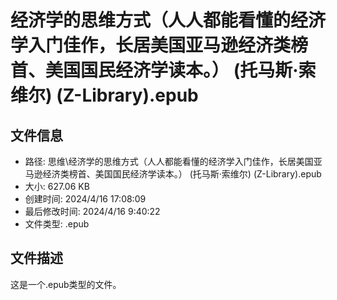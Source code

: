 ﻿# 经济学的思维方式（人人都能看懂的经济学入门佳作，长居美国亚马逊经济类榜首、美国国民经济学读本。） (托马斯·索维尔) (Z-Library).epub

## 文件信息
- 路径: 思维\经济学的思维方式（人人都能看懂的经济学入门佳作，长居美国亚马逊经济类榜首、美国国民经济学读本。） (托马斯·索维尔) (Z-Library).epub
- 大小: 627.06 KB
- 创建时间: 2024/4/16 17:08:09
- 最后修改时间: 2024/4/16 9:40:22
- 文件类型: .epub

## 文件描述
这是一个.epub类型的文件。

